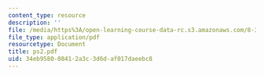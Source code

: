 ```yaml
---
content_type: resource
description: ''
file: /media/https%3A/open-learning-course-data-rc.s3.amazonaws.com/8-322-quantum-theory-ii-spring-2003/34eb958008412a3c3d6daf017daeebc8_ps2.pdf
file_type: application/pdf
resourcetype: Document
title: ps2.pdf
uid: 34eb9580-0841-2a3c-3d6d-af017daeebc8
---
```

